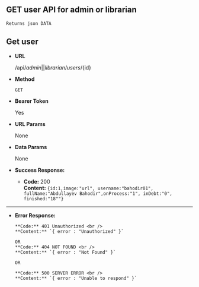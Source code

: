 **GET user API for admin or librarian**
----

    Returns json DATA

## Get user

* **URL**

  /api/${admin||librarian}/users/${id}

* **Method**

  `GET`

* **Bearer Token**

  Yes

* **URL Params**

  None


* **Data Params**

  None


* **Success Response:**

    * **Code:** 200 <br/>
      **Content:**
      `{id:1,image:"url", username:"bahodir01", fullName:"Abdullayev Bahodir",onProcess:"1", inDebt:"0", finished:"18""}`<br/>

  
----

* **Error Response:**

      **Code:** 401 Unauthorized <br />
      **Content:** `{ error : "Unauthorized" }`

      OR
      **Code:** 404 NOT FOUND <br />
      **Content:** `{ error : "Not Found" }`

      OR

      **Code:** 500 SERVER ERROR <br />
      **Content:** `{ error : "Unable to respond" }`

